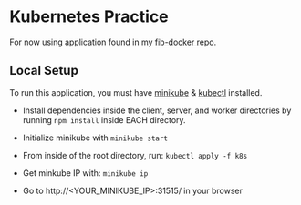 # Kubernetes Practice

For now using application found in my [fib-docker repo](https://github.com/lukeschuyler/fib-docker).

## Local Setup

To run this application, you must have [minikube](https://kubernetes.io/docs/tasks/tools/install-minikube/) & [kubectl](https://kubernetes.io/docs/tasks/tools/install-kubectl/) installed.

- Install dependencies inside the client, server, and worker directories by running `npm install`   inside EACH directory.

- Initialize minikube with 
    `minikube start`

- From inside of the root directory, run:
    `kubectl apply -f k8s`

- Get minkube IP with:
    `minikube ip`

- Go to http://<YOUR_MINIKUBE_IP>:31515/ in your browser
